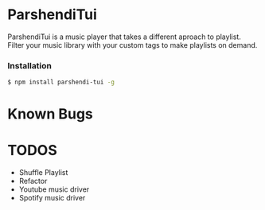 # ParshendiTui
ParshendiTui is a music player that takes a different aproach to playlist. Filter your music library with your custom tags to make playlists on demand.

### Installation

```sh
$ npm install parshendi-tui -g
```

# Known Bugs

# TODOS
* Shuffle Playlist
* Refactor
* Youtube music driver
* Spotify music driver